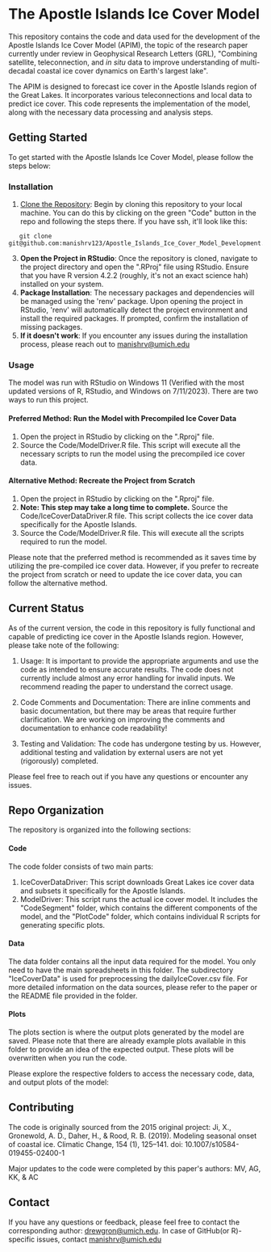# The Apostle Islands Ice Cover Model

This repository contains the code and data used for the development of the Apostle Islands Ice Cover Model (APIM), the topic of the research paper currently under review in Geophysical Research Letters (GRL), "Combining satellite, teleconnection, and *in situ* data to improve understanding of multi-decadal coastal ice cover dynamics on Earth's largest lake".

The APIM is designed to forecast ice cover in the Apostle Islands region of the Great Lakes. It incorporates various teleconnections and local data to predict ice cover. This code represents the implementation of the model, along with the necessary data processing and analysis steps.

## Getting Started
To get started with the Apostle Islands Ice Cover Model, please follow the steps below:

### Installation

1. [Clone the Repository](https://docs.github.com/en/repositories/creating-and-managing-repositories/cloning-a-repository): Begin by cloning this repository to your local machine. You can do this by clicking on the green "Code" button in the repo and following the steps there. If you have ssh, it'll look like this:
```
   git clone git@github.com:manishrv123/Apostle_Islands_Ice_Cover_Model_Development.git
```
3. **Open the Project in RStudio**: Once the repository is cloned, navigate to the project directory and open the ".RProj" file using RStudio. Ensure that you have R version 4.2.2 (roughly, it's not an exact science hah) installed on your system.
4. **Package Installation**: The necessary packages and dependencies will be managed using the 'renv' package. Upon opening the project in RStudio, 'renv' will automatically detect the project environment and install the required packages. If prompted, confirm the installation of missing packages.
5. **If it doesn't work**: If you encounter any issues during the installation process, please reach out to manishrv@umich.edu

### Usage

The model was run with RStudio on Windows 11 (Verified with the most updated versions of R, RStudio, and Windows on 7/11/2023). There are two ways to run this project.

#### Preferred Method: Run the Model with Precompiled Ice Cover Data

1. Open the project in RStudio by clicking on the ".Rproj" file.
2. Source the Code/ModelDriver.R file. This script will execute all the necessary scripts to run the model using the precompiled ice cover data.

#### Alternative Method: Recreate the Project from Scratch

1. Open the project in RStudio by clicking on the ".Rproj" file.
2. ****Note: This step may take a long time to complete.**** Source the Code/IceCoverDataDriver.R file. This script collects the ice cover data specifically for the Apostle Islands.
3. Source the Code/ModelDriver.R file. This will execute all the scripts required to run the model.


Please note that the preferred method is recommended as it saves time by utilizing the pre-compiled ice cover data. However, if you prefer to recreate the project from scratch or need to update the ice cover data, you can follow the alternative method.

## Current Status

As of the current version, the code in this repository is fully functional and capable of predicting ice cover in the Apostle Islands region. However, please take note of the following:

1. Usage: It is important to provide the appropriate arguments and use the code as intended to ensure accurate results. The code does not currently include almost any error handling for invalid inputs. We recommend reading the paper to understand the correct usage.

2. Code Comments and Documentation: There are inline comments and basic documentation, but there may be areas that require further clarification. We are  working on improving the comments and documentation to enhance code readability!

3. Testing and Validation: The code has undergone testing by us. However, additional testing and validation by external users are not yet (rigorously) completed.

Please feel free to reach out if you have any questions or encounter any issues.

## Repo Organization

The repository is organized into the following sections:

#### Code
The code folder consists of two main parts:

1. IceCoverDataDriver: This script downloads Great Lakes ice cover data and subsets it specifically for the Apostle Islands.
2. ModelDriver: This script runs the actual ice cover model. It includes the "CodeSegment" folder, which contains the different components of the model, and the "PlotCode" folder, which contains individual R scripts for generating specific plots.
#### Data
The data folder contains all the input data required for the model. You only need to have the main spreadsheets in this folder. The subdirectory "IceCoverData" is used for preprocessing the dailyIceCover.csv file. For more detailed information on the data sources, please refer to the paper or the README file provided in the folder.

#### Plots
The plots section is where the output plots generated by the model are saved. Please note that there are already example plots available in this folder to provide an idea of the expected output. These plots will be overwritten when you run the code.

Please explore the respective folders to access the necessary code, data, and output plots of the model:

## Contributing

The code is originally sourced from the 2015 original project: Ji, X., Gronewold, A. D., Daher, H., & Rood, R. B. (2019). Modeling seasonal onset of coastal ice. Climatic Change, 154 (1), 125–141. doi: 10.1007/s10584-019455-02400-1

Major updates to the code were completed by this paper's authors: MV, AG, KK, & AC

## Contact

If you have any questions or feedback, please feel free to contact the corresponding author: drewgron@umich.edu. In case of GitHub(or R)-specific issues, contact manishrv@umich.edu
